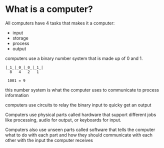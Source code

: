 # What is a computer?

All computers have 4 tasks that makes it a computer:
- input 
- storage
- process
- output

computers use a binary number system that is made up of 0 and 1.
```
|_1_|_0_|_0_|_1_|
  8   4   2   1

 1001 = 9
```

this number system is what the computer uses to communicate to process information

computers use circuits to relay the binary input to quicky get an output

Computers use physical parts called hardware that support different jobs like processing, audio for output, or keyboards for input.

Computers also use unseen parts called software that tells the computer what to do with each part and how they should communicate with each other with the input the computer receives
